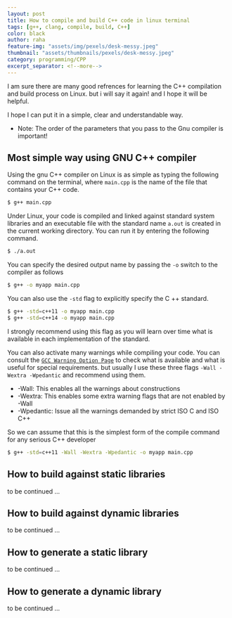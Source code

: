 ```yaml
---
layout: post
title: How to compile and build C++ code in linux terminal
tags: [g++, clang, compile, build, C++]
color: black
author: raha
feature-img: "assets/img/pexels/desk-messy.jpeg"
thumbnail: "assets/thumbnails/pexels/desk-messy.jpeg"
category: programming/CPP
excerpt_separator: <!--more-->
---
```


I am sure there are many good refrences for learning the C++ compilation and build process on Linux.
but i will say it again! and I hope it will be helpful.
<!--more-->

I hope I can put it in a simple, clear and understandable way.

* Note: The order of the parameters that you pass to the Gnu compiler is important!

## Most simple way using GNU C++ compiler

Using the gnu C++ compiler on Linux is as simple as typing the following command on the terminal, where ```main.cpp``` is the name of the file that contains your C++ code.

```bash
$ g++ main.cpp
```

Under Linux, your code is compiled and linked against standard system libraries and an executable file with the standard name ```a.out``` is created in the current working directory. 
You can run it by entering the following command.

```bash
$ ./a.out
```

You can specify the desired output name by passing the ```-o``` switch to the compiler as follows

```bash
$ g++ -o myapp main.cpp
```

You can also use the ```-std``` flag to explicitly specify the C ++ standard.

```bash
$ g++ -std=c++11 -o myapp main.cpp
$ g++ -std=c++14 -o myapp main.cpp
```

I strongly recommend using this flag as you will learn over time what is available in each implementation of the standard.

You can also activate many warnings while compiling your code. 
You can consult the [```GCC Warning Option Page```](https://gcc.gnu.org/onlinedocs/gcc/Warning-Options.html) to check what is available and what is useful for special requirements.
but usually I use these three flags ```-Wall -Wextra -Wpedantic``` and recommend using them.

* -Wall: This enables all the warnings about constructions
* -Wextra: This enables some extra warning flags that are not enabled by -Wall
* -Wpedantic: Issue all the warnings demanded by strict ISO C and ISO C++

So we can assume that this is the simplest form of the compile command for any serious C++ developer

```bash
$ g++ -std=c++11 -Wall -Wextra -Wpedantic -o myapp main.cpp
```

## How to build against static libraries
to be continued ...

## How to build against dynamic libraries
to be continued ...

## How to generate a static library
to be continued ...

## How to generate a dynamic library
to be continued ...


